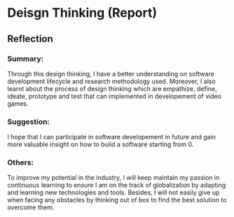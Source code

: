 <h1>Deisgn Thinking (Report)</h1>
<h2>Reflection</h2>
<h3>Summary:</h3>
<p>Through this design thinking, I have a better understanding on software development lifecycle and research methodology used. Moreover, I also learnt about the process of design thinking which are empathize, define, ideate, prototype and test that can implemented in developement of video games. </p>
<h3>Suggestion:</h3>
<p>I hope that I can participate in software developement in future and gain more valuable insight on how to build a software starting from 0.</p>
<h3>Others:</h3>
<p>To improve my potential in the industry, I will keep maintain my passion in continuous learning to ensure I am on the track of globalization by adapting and learning new technologies and tools. Besides, I will not easily give up when facing any obstacles by thinking out of box to find the best solution to overcome them.</p>

